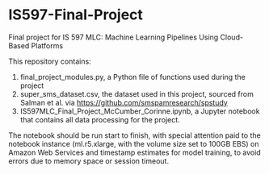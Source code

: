 # IS597-Final-Project
Final project for IS 597 MLC: Machine Learning Pipelines Using Cloud-Based Platforms 

This repository contains:
1. final_project_modules.py, a Python file of functions used during the project
2. super_sms_dataset.csv, the dataset used in this project, sourced from Salman et al. via https://github.com/smspamresearch/spstudy
3. IS597MLC_Final_Project_McCumber_Corinne.ipynb, a Jupyter notebook that contains all data processing for the project.

The notebook should be run start to finish, with special attention paid to the notebook instance (ml.r5.xlarge, with the volume size set to 100GB EBS) on Amazon Web Services and timestamp estimates for model training, to avoid errors due to memory space or session timeout. 
